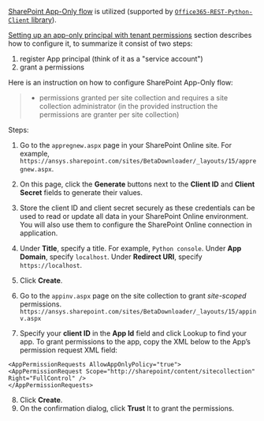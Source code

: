 [SharePoint App-Only flow][1] is utilized  (supported by [`Office365-REST-Python-Client` library][2]).  

[Setting up an app-only principal with tenant permissions][3] section describes how to configure it, to summarize it 
consist of two steps:

 1. register App principal (think of it as a "service account")
 2. grant a permissions


Here is an instruction on how to configure SharePoint App-Only flow:

 
>  - permissions granted per site collection and requires a site    collection administrator (in the provided 
>instruction the permissions
> are granter per site collection)


Steps: 

1. Go to the `appregnew.aspx` page in your SharePoint Online site. 
For example, `https://ansys.sharepoint.com/sites/BetaDownloader/_layouts/15/appregnew.aspx`.
2. On this page, click the **Generate** buttons next to the **Client ID** and **Client Secret** fields to generate 
their values.
3. Store the client ID and client secret securely as these credentials can be used to read or update all data in your 
SharePoint Online environment. You will also use them to configure the SharePoint Online connection in application.
4. Under **Title**, specify a title. For example, `Python console`. Under **App Domain**, specify `localhost`. 
Under **Redirect URI**, specify `https://localhost`.

5. Click **Create**.

6. Go to the `appinv.aspx` page on the site collection to grant _site-scoped_ permissions.
`https://ansys.sharepoint.com/sites/BetaDownloader/_layouts/15/appinv.aspx`

7. Specify your **client ID** in the **App Id** field and click Lookup to find your app.
To grant permissions to the app, copy the XML below to the App’s permission request XML field:

```
<AppPermissionRequests AllowAppOnlyPolicy="true">
<AppPermissionRequest Scope="http://sharepoint/content/sitecollection" Right="FullControl" />
</AppPermissionRequests>
```


8. Click **Create**.
9. On the confirmation dialog, click **Trust** It to grant the permissions.




  [1]: https://docs.microsoft.com/en-us/sharepoint/dev/solution-guidance/security-apponly-azureacs
  [2]: https://github.com/vgrem/Office365-REST-Python-Client
  [3]: https://docs.microsoft.com/en-us/sharepoint/dev/solution-guidance/security-apponly-azureacs#setting-up-an-app-only-principal-with-tenant-permissions